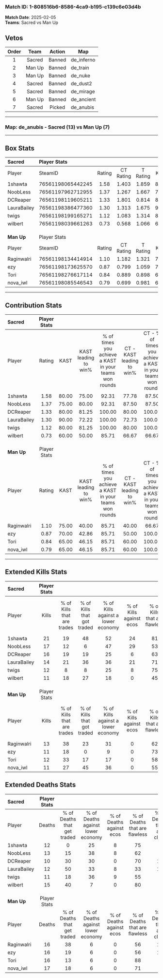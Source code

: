### Match ID: 1-808516b6-8586-4ca9-b195-c139c6e03d4b  
**Match Date**: 2025-02-05  
**Teams**: Sacred vs Man Up  

## Vetos  

| Order | Team | Action | Map |
| :---: | :--: | :----: | --- |
| 1 | Sacred | Banned | de_inferno |
| 2 | Man Up | Banned | de_train |
| 3 | Man Up | Banned | de_nuke |
| 4 | Sacred | Banned | de_dust2 |
| 5 | Sacred | Banned | de_mirage |
| 6 | Man Up | Banned | de_ancient |
| 7 | Sacred | Picked | de_anubis |

---  

### **Map**: de_anubis - Sacred (13) vs Man Up (7)  
---  

## Box Stats  

| **Sacred**  | Player Stats      |        |           |          |       |       |       |         |        |      |     |
| :- | :- | :-: | :-: | :-: | :-: | :-: | :-: | :-: | :-: | :-: | :-: |
| Player      | SteamID           | Rating | CT Rating | T Rating | KAST  |  ADR  | Kills | Assists | Deaths | K/D  | HS% |
| 1shawta     | 76561198065442245 |  1.58  |   1.403   |  1.859   | 80.00 | 104.5 |  21   |    3    |   12   | 1.75 | 61  |
| NoobLess    | 76561197962712955 |  1.37  |   1.267   |  1.667   | 75.00 | 102.1 |  17   |   10    |   13   | 1.31 | 29  |
| DCReaper    | 76561198119605211 |  1.33  |   1.801   |  0.814   | 80.00 | 75.3  |  16   |    3    |   10   | 1.60 | 12  |
| LauraBailey | 76561198386477360 |  1.30  |   1.313   |  1.675   | 90.00 | 77.4  |  14   |    9    |   12   | 1.17 | 50  |
| twigs       | 76561198199165271 |  1.12  |   1.083   |  1.314   | 80.00 | 69.1  |  12   |    6    |   11   | 1.09 | 50  |
| wilbert     | 76561198039661263 |  0.73  |   0.568   |  1.066   | 60.00 | 49.4  |  11   |    0    |   15   | 0.73 | 54  |
|             |                   |        |           |          |       |       |       |         |        |      |     |
|             |                   |        |           |          |       |       |       |         |        |      |     |
|             |                   |        |           |          |       |       |       |         |        |      |     |
| **Man Up**  | Player Stats      |        |           |          |       |       |       |         |        |      |     |
| Player      | SteamID           | Rating | CT Rating | T Rating | KAST  |  ADR  | Kills | Assists | Deaths | K/D  | HS% |
| Raginwalri  | 76561198134414914 |  1.10  |   1.182   |  1.321   | 75.00 | 93.6  |  13   |   11    |   16   | 0.81 | 53  |
| ezy         | 76561198173625570 |  0.87  |   0.799   |  1.059   | 70.00 | 71.1  |  11   |    5    |   16   | 0.69 | 45  |
| Tori        | 76561198276617114 |  0.84  |   0.889   |  0.898   | 65.00 | 56.4  |  12   |    6    |   16   | 0.75 | 50  |
| nova_iwl    | 76561198085546543 |  0.79  |   0.699   |  0.981   | 65.00 | 66.8  |  11   |    3    |   17   | 0.65 | 63  |
---  

## Contribution Stats  

| **Sacred**  | Player Stats |       |                      |                                                        |                           |                                                             |                          |                                                            |
| :- | :-: | :-: | :-: | :-: | :-: | :-: | :-: | :-: |
| Player      |    Rating    | KAST  | KAST leading to win% | % of times you achieve a KAST in your teams won rounds | CT - KAST leading to win% | CT - % of times you achieve a KAST in your teams won rounds | T - KAST leading to win% | T - % of times you achieve a KAST in your teams won rounds |
| 1shawta     |     1.58     | 80.00 |        75.00         |                         92.31                          |           77.78           |                            87.50                            |          71.43           |                           100.00                           |
| NoobLess    |     1.37     | 75.00 |        80.00         |                         92.31                          |           87.50           |                            87.50                            |          71.43           |                           100.00                           |
| DCReaper    |     1.33     | 80.00 |        81.25         |                         100.00                         |           80.00           |                           100.00                            |          83.33           |                           100.00                           |
| LauraBailey |     1.30     | 90.00 |        72.22         |                         100.00                         |           72.73           |                           100.00                            |          71.43           |                           100.00                           |
| twigs       |     1.12     | 80.00 |        81.25         |                         100.00                         |           80.00           |                           100.00                            |          83.33           |                           100.00                           |
| wilbert     |     0.73     | 60.00 |        50.00         |                         85.71                          |           66.67           |                            66.67                            |          44.44           |                           100.00                           |
|             |              |       |                      |                                                        |                           |                                                             |                          |                                                            |
|             |              |       |                      |                                                        |                           |                                                             |                          |                                                            |
|             |              |       |                      |                                                        |                           |                                                             |                          |                                                            |
| **Man Up**  | Player Stats |       |                      |                                                        |                           |                                                             |                          |                                                            |
| Player      |    Rating    | KAST  | KAST leading to win% | % of times you achieve a KAST in your teams won rounds | CT - KAST leading to win% | CT - % of times you achieve a KAST in your teams won rounds | T - KAST leading to win% | T - % of times you achieve a KAST in your teams won rounds |
| Raginwalri  |     1.10     | 75.00 |        40.00         |                         85.71                          |           40.00           |                            66.67                            |          40.00           |                           100.00                           |
| ezy         |     0.87     | 70.00 |        42.86         |                         85.71                          |           50.00           |                           100.00                            |          37.50           |                           75.00                            |
| Tori        |     0.84     | 65.00 |        46.15         |                         85.71                          |           60.00           |                           100.00                            |          37.50           |                           75.00                            |
| nova_iwl    |     0.79     | 65.00 |        46.15         |                         85.71                          |           60.00           |                           100.00                            |          37.50           |                           75.00                            |
---  

## Extended Kills Stats  

| **Sacred**  | Player Stats |                            |                            |                                    |                         |                              |                                 |                                       |                    |           |
| :- | :-: | :-: | :-: | :-: | :-: | :-: | :-: | :-: | :-: | :-: |
| Player      |    Kills     | % of Kills that are trades | % of Kills that got traded | % of Kills against a lower economy | % of Kills against ecos | % of Kills that are flawless | % of Kills that are close duels | % of Kills that are assisted by flash | Pistol Round Kills | AWP Kills |
| 1shawta     |      21      |             19             |             48             |                 52                 |           24            |              81              |                5                |                   5                   |         0          |     4     |
| NoobLess    |      17      |             12             |             6              |                 47                 |           29            |              53              |               18                |                   6                   |         0          |     4     |
| DCReaper    |      16      |             19             |             19             |                 25                 |            6            |              63              |                0                |                   0                   |         12         |     1     |
| LauraBailey |      14      |             21             |             36             |                 36                 |           21            |              71              |                0                |                   7                   |         0          |     1     |
| twigs       |      12      |             8              |             8              |                 25                 |            8            |              75              |                8                |                  17                   |         0          |     0     |
| wilbert     |      11      |             18             |             27             |                 18                 |            0            |              45              |               18                |                   0                   |         3          |     0     |
|             |              |                            |                            |                                    |                         |                              |                                 |                                       |                    |           |
|             |              |                            |                            |                                    |                         |                              |                                 |                                       |                    |           |
|             |              |                            |                            |                                    |                         |                              |                                 |                                       |                    |           |
| **Man Up**  | Player Stats |                            |                            |                                    |                         |                              |                                 |                                       |                    |           |
| Player      |    Kills     | % of Kills that are trades | % of Kills that got traded | % of Kills against a lower economy | % of Kills against ecos | % of Kills that are flawless | % of Kills that are close duels | % of Kills that are assisted by flash | Pistol Round Kills | AWP Kills |
| Raginwalri  |      13      |             38             |             23             |                 31                 |            0            |              62              |                8                |                   8                   |         0          |     1     |
| ezy         |      11      |             18             |             0              |                 9                  |            0            |              73              |                0                |                   0                   |         0          |     0     |
| Tori        |      12      |             33             |             17             |                 17                 |            0            |              58              |                8                |                   0                   |         0          |     1     |
| nova_iwl    |      11      |             27             |             45             |                 36                 |            0            |              55              |               18                |                   9                   |         0          |     0     |
## Extended Deaths Stats  

| **Sacred**  | Player Stats |                             |                                   |                          |                               |                            |                           |               |
| :- | :-: | :-: | :-: | :-: | :-: | :-: | :-: | :-: |
| Player      |    Deaths    | % of Deaths that get traded | % of Deaths against lower economy | % of Deaths against ecos | % of Deaths that are flawless | % of Deaths that are close | % of Deaths while blinded | Deaths to AWP |
| 1shawta     |      12      |              0              |                25                 |            8             |              75               |             8              |             0             |       1       |
| NoobLess    |      13      |             15              |                38                 |            8             |              62               |             8              |             0             |       0       |
| DCReaper    |      10      |             30              |                30                 |            0             |              70               |             10             |            10             |       0       |
| LauraBailey |      12      |             50              |                33                 |            8             |              33               |             17             |             8             |       2       |
| twigs       |      11      |             18              |                36                 |            9             |              55               |             9              |             0             |       0       |
| wilbert     |      15      |             40              |                 7                 |            0             |              80               |             0              |             7             |       3       |
|             |              |                             |                                   |                          |                               |                            |                           |               |
|             |              |                             |                                   |                          |                               |                            |                           |               |
|             |              |                             |                                   |                          |                               |                            |                           |               |
| **Man Up**  | Player Stats |                             |                                   |                          |                               |                            |                           |               |
| Player      |    Deaths    | % of Deaths that get traded | % of Deaths against lower economy | % of Deaths against ecos | % of Deaths that are flawless | % of Deaths that are close | % of Deaths while blinded | Deaths to AWP |
| Raginwalri  |      16      |             38              |                 6                 |            0             |              56               |             19             |             0             |       1       |
| ezy         |      16      |             19              |                 6                 |            0             |              56               |             13             |             6             |       3       |
| Tori        |      16      |             13              |                 6                 |            0             |              88               |             0              |            13             |       3       |
| nova_iwl    |      17      |             18              |                 6                 |            0             |              71               |             0              |             6             |       2       |
